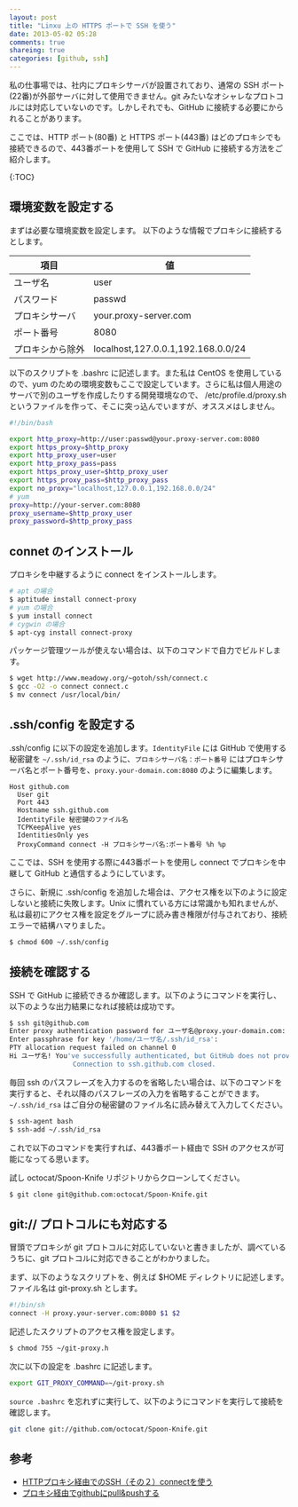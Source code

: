 ```yaml
---
layout: post
title: "Linxu 上の HTTPS ポートで SSH を使う"
date: 2013-05-02 05:28
comments: true
shareing: true
categories: [github, ssh]
---
```


私の仕事場では、社内にプロキシサーバが設置されており、通常の SSH ポート(22番)が外部サーバに対して使用できません。git みたいなオシャレなプロトコルには対応していないのです。しかしそれでも、GitHub に接続する必要にかられることがあります。

ここでは、HTTP ポート(80番) と HTTPS ポート(443番) はどのプロキシでも接続できるので、443番ポートを使用して SSH で GitHub に接続する方法をご紹介します。

<!-- more -->

{:TOC}

環境変数を設定する
------------------

まずは必要な環境変数を設定します。
以下のような情報でプロキシに接続するとします。

 項目                   | 値                                
 -----------------------|-----------------------------------
 ユーザ名               | user                               
 パスワード             | passwd                            
 プロキシサーバ         | your.proxy-server.com             
 ポート番号             | 8080                              
 プロキシから除外       | localhost,127.0.0.1,192.168.0.0/24


以下のスクリプトを .bashrc に記述します。また私は CentOS を使用しているので、yum のための環境変数もここで設定しています。さらに私は個人用途のサーバで別のユーザを作成したりする開発環境なので、 /etc/profile.d/proxy.sh というファイルを作って、そこに突っ込んでいますが、オススメはしません。
```bash
#!/bin/bash

export http_proxy=http://user:passwd@your.proxy-server.com:8080
export https_proxy=$http_proxy
export http_proxy_user=user
export http_proxy_pass=pass
export https_proxy_user=$http_proxy_user
export https_proxy_pass=$http_proxy_pass
export no_proxy="localhost,127.0.0.1,192.168.0.0/24"
# yum
proxy=http://your-server.com:8080
proxy_username=$http_proxy_user
proxy_password=$http_proxy_pass
```

connet のインストール
---------------------
プロキシを中継するように connect をインストールします。

```bash connectのインストール
# apt の場合
$ aptitude install connect-proxy
# yum の場合
$ yum install connect
# cygwin の場合
$ apt-cyg install connect-proxy
```

パッケージ管理ツールが使えない場合は、以下のコマンドで自力でビルドします。
```bash
$ wget http://www.meadowy.org/~gotoh/ssh/connect.c
$ gcc -O2 -o connect connect.c
$ mv connect /usr/local/bin/
```

.ssh/config を設定する
----------------------
.ssh/config に以下の設定を追加します。`IdentityFile` には GitHub で使用する秘密鍵を `~/.ssh/id_rsa`  のように、`プロキシサーバ名：ポート番号` にはプロキシサーバ名とポート番号を、`proxy.your-domain.com:8080` のように編集します。

```
Host github.com
  User git
  Port 443
  Hostname ssh.github.com
  IdentityFile 秘密鍵のファイル名
  TCPKeepAlive yes
  IdentitiesOnly yes
  ProxyCommand connect -H プロキシサーバ名:ポート番号 %h %p
```

ここでは、SSH を使用する際に443番ポートを使用し connect でプロキシを中継して GitHub と通信するようにしています。

さらに、新規に .ssh/config を追加した場合は、アクセス権を以下のように設定しないと接続に失敗します。Unix に慣れている方には常識かも知れませんが、私は最初にアクセス権を設定をグループに読み書き権限が付与されており、接続エラーで結構ハマりました。

```bash
$ chmod 600 ~/.ssh/config
```

接続を確認する
--------------
SSH で GitHub に接続できるか確認します。以下のようにコマンドを実行し、以下のような出力結果になれば接続は成功です。

```bash
$ ssh git@github.com
Enter proxy authentication password for ユーザ名@proxy.your-domain.com:
Enter passphrase for key '/home/ユーザ名/.ssh/id_rsa':
PTY allocation request failed on channel 0
Hi ユーザ名! You've successfully authenticated, but GitHub does not provide shell access.
                Connection to ssh.github.com closed.
```

毎回 ssh のパスフレーズを入力するのを省略したい場合は、以下のコマンドを実行すると、それ以降のパスフレーズの入力を省略することができます。 `~/.ssh/id_rsa` はご自分の秘密鍵のファイル名に読み替えて入力してください。
```bash
$ ssh-agent bash
$ ssh-add ~/.ssh/id_rsa
```

これで以下のコマンドを実行すれば、443番ポート経由で SSH のアクセスが可能になってる思います。

試し octocat/Spoon-Knife リポジトリからクローンしてください。
```bash
$ git clone git@github.com:octocat/Spoon-Knife.git
```

git:// プロトコルにも対応する
-----------------------------
冒頭でプロキシが git プロトコルに対応していないと書きましたが、調べているうちに、git プロトコルに対応できることがわかりました。

まず、以下のようなスクリプトを、例えば $HOME ディレクトリに記述します。ファイル名は git-proxy.sh とします。
```bash ~/git-proxy.sh
#!/bin/sh
connect -H proxy.your-server.com:8080 $1 $2
```

記述したスクリプトのアクセス権を設定します。
```bash
$ chmod 755 ~/git-proxy.h
```

次に以下の設定を .bashrc に記述します。
```bash
export GIT_PROXY_COMMAND=~/git-proxy.sh
```

`source .bashrc` を忘れずに実行して、以下のようにコマンドを実行して接続を確認します。
```bash
git clone git://github.com/octocat/Spoon-Knife.git
```

参考
----
- [HTTPプロキシ経由でのSSH（その２）connectを使う](http://d.hatena.ne.jp/takuya_1st/20110813/1313223707)
- [プロキシ経由でgithubにpull&pushする](http://nobeans.hatenablog.com/entry/20090520/1242835619)
